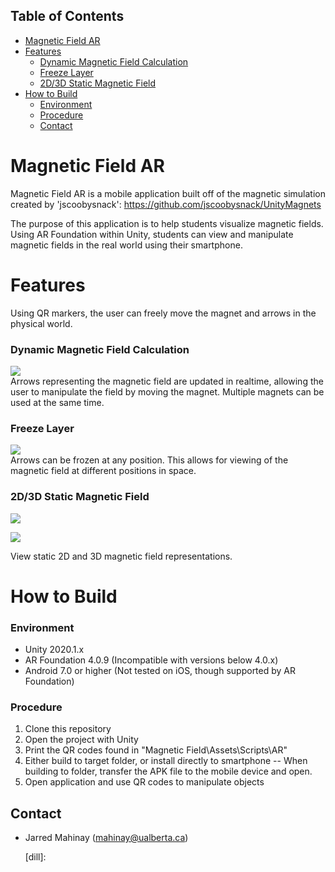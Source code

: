 ## Table of Contents
- [Magnetic Field AR](#markdown-header-magnetic-field-ar)
- [Features](#markdown-header-features)
    + [Dynamic Magnetic Field Calculation](#markdown-header-dynamic-magnetic-field-calculation)
    + [Freeze Layer](#markdown-header-freeze-layer)
    + [2D/3D Static Magnetic Field](#markdown-header-2d-3d-static-magnetic-field)
- [How to Build](#markdown-header-how-to-build)
    + [Environment](#markdown-header-environment)
    + [Procedure](#markdown-header-procedure)
  * [Contact](#markdown-header-contact)

# Magnetic Field AR
Magnetic Field AR is a mobile application built off of the magnetic simulation created by 'jscoobysnack':
https://github.com/jscoobysnack/UnityMagnets

The purpose of this application is to help students visualize magnetic fields. Using AR Foundation within Unity, students can view
and manipulate magnetic fields in the real world using their smartphone. 

# Features
Using QR markers, the user can freely move the magnet and arrows in the physical world. 

### Dynamic Magnetic Field Calculation
![](Documents/gifs/DynamicFunction.gif)  
Arrows representing the magnetic field are updated in realtime, allowing the user to manipulate the field by moving the magnet.
Multiple magnets can be used at the same time. 

### Freeze Layer
![](Documents/gifs/FreezeFunction.gif)  
Arrows can be frozen at any position. This allows for viewing of the magnetic field at different positions in space. 

### 2D/3D Static Magnetic Field
![](Documents/gifs/2DFunction.gif)  

![](Documents/gifs/3DFunction.gif)  

View static 2D and 3D magnetic field representations. 

# How to Build
### Environment
  - Unity 2020.1.x
  - AR Foundation 4.0.9 (Incompatible with versions below 4.0.x)
  - Android 7.0 or higher (Not tested on iOS, though supported by AR Foundation)
### Procedure
1. Clone this repository
2. Open the project with Unity
3. Print the QR codes found in "Magnetic Field\Assets\Scripts\AR"
4. Either build to target folder, or install directly to smartphone
 -- When building to folder, transfer the APK file to the mobile device and open. 
5. Open application and use QR codes to manipulate objects

## Contact
- Jarred Mahinay (mahinay@ualberta.ca)

   [dill]: 
